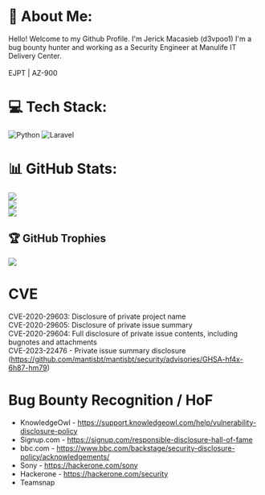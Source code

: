 # 💫 About Me:
Hello! Welcome to my Github Profile. I'm Jerick Macasieb (d3vpoo1)
I'm a bug bounty hunter and working as a Security Engineer at Manulife IT Delivery Center.<br><br>
EJPT | AZ-900

# 💻 Tech Stack:
![Python](https://img.shields.io/badge/python-3670A0?style=for-the-badge&logo=python&logoColor=ffdd54) ![Laravel](https://img.shields.io/badge/laravel-%23FF2D20.svg?style=for-the-badge&logo=laravel&logoColor=white)
# 📊 GitHub Stats:
![](https://github-readme-stats.vercel.app/api?username=jrckmcsb&theme=dark&hide_border=false&include_all_commits=true&count_private=true)<br/>
![](https://nirzak-streak-stats.vercel.app/?user=jrckmcsb&theme=dark&hide_border=false)<br/>
![](https://github-readme-stats.vercel.app/api/top-langs/?username=jrckmcsb&theme=dark&hide_border=false&include_all_commits=true&count_private=true&layout=compact)

## 🏆 GitHub Trophies
![](https://github-profile-trophy.vercel.app/?username=jrckmcsb&theme=radical&no-frame=false&no-bg=true&margin-w=4)

# CVE
CVE-2020-29603: Disclosure of private project name  <br>
CVE-2020-29605: Disclosure of private issue summary <br>
CVE-2020-29604: Full disclosure of private issue contents, including bugnotes and attachments <br>
CVE-2023-22476 -  Private issue summary disclosure (https://github.com/mantisbt/mantisbt/security/advisories/GHSA-hf4x-6h87-hm79)

# Bug Bounty Recognition / HoF
- KnowledgeOwl - https://support.knowledgeowl.com/help/vulnerability-disclosure-policy <br>
- Signup.com - https://signup.com/responsible-disclosure-hall-of-fame <br>
- bbc.com - https://www.bbc.com/backstage/security-disclosure-policy/acknowledgements/ <br>
- Sony - https://hackerone.com/sony <br>
- Hackerone - https://hackerone.com/security <br>
- Teamsnap
  
